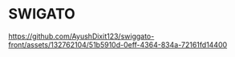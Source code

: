# SWIGATO

https://github.com/AyushDixit123/swiggato-front/assets/132762104/51b5910d-0eff-4364-834a-72161fd14400


